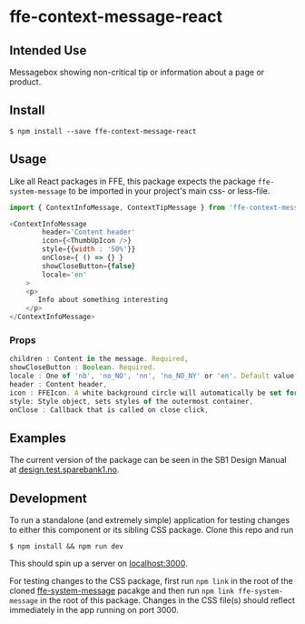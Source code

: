 # ffe-context-message-react

## Intended Use

Messagebox showing non-critical tip or information about a page or product.

## Install

```
$ npm install --save ffe-context-message-react
```

## Usage

Like all React packages in FFE, this package expects the package `ffe-system-message` to be imported in your project's main css- or less-file.


```javascript
import { ContextInfoMessage, ContextTipMessage } from 'ffe-context-message-react';

<ContextInfoMessage 
        header='Content header'
        icon={<ThumbUpIcon />}  
        style={{width : '50%'}}
        onClose={ () => {} }
        showCloseButton={false}
        locale='en'
    >
    <p>
       Info about something interesting
    </p>
</ContextInfoMessage>
```

### Props
```javascript
children : Content in the message. Required,
showCloseButton : Boolean. Required.
locale : One of 'nb', 'no_NO', 'nn', 'no_NO_NY' or 'en'. Default value 'nb',
header : Content header,
icon : FFEIcon. A white background circle will automatically be set for the icon passed,
style: Style object, sets styles of the outermost container,
onClose : Callback that is called on close click,
```

## Examples

The current version of the package can be seen in the SB1 Design Manual at [design.test.sparebank1.no](http://design.test.sparebank1.no).

## Development

To run a standalone (and extremely simple) application for testing changes to either this component or its sibling CSS package. Clone this repo and run
```
$ npm install && npm run dev
```
This should spin up a server on [localhost:3000](http://localhost:3000).

For testing changes to the CSS package, first run `npm link` in the root of the cloned [ffe-system-message](https://stash.intern.sparebank1.no/projects/FFE/repos/ffe-system-message) pacakge and then run `npm link ffe-system-message` in the root of this package. Changes in the CSS file(s) should reflect immediately in the app running on port 3000.
